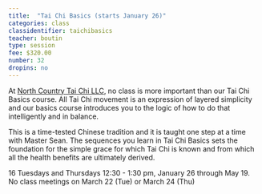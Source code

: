 ```yaml
---
title:  "Tai Chi Basics (starts January 26)"
categories: class
classidentifier: taichibasics
teacher: boutin
type: session
fee: $320.00
number: 32
dropins: no
---
```

At <a href="http://www.trilliumyogacenter.com/nctaichi.html">North Country Tai Chi LLC</a>, no class is more important than our Tai Chi Basics course. All Tai Chi movement is an expression of layered simplicity and our basics course introduces you to the logic of how to do that intelligently and in balance.

This is a time-tested Chinese tradition and it is taught one step at a time with Master Sean. The sequences you learn in Tai Chi Basics sets the foundation for the simple grace for which Tai Chi is known and from which all the health benefits are ultimately derived.

16 Tuesdays and Thursdays 12:30 - 1:30 pm, January 26 through May 19.
No class meetings on March 22 (Tue) or March 24 (Thu)
